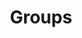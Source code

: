 ---
title: "Groups" # Title of the events page
publishDate: "" # Date that the event should be published on the site (Any builds that you run after this date will display the site). Useful if you want to time this with some kind of social media push/press release.
menu:
  main:
    weight: 2
  footer: 
    weight: 2
---